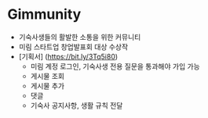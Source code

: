 # Gimmunity
- 기숙사생들의 활발한 소통을 위한 커뮤니티
- 미림 스타트업 창업발표회 대상 수상작
- [기획서] (https://bit.ly/3Tq5i80)
  - 미림 계정 로그인, 기숙사생 전용 질문을 통과해야 가입 가능
  - 게시물 조회
  - 게시물 추가
  - 댓글
  - 기숙사 공지사항, 생활 규칙 전달

